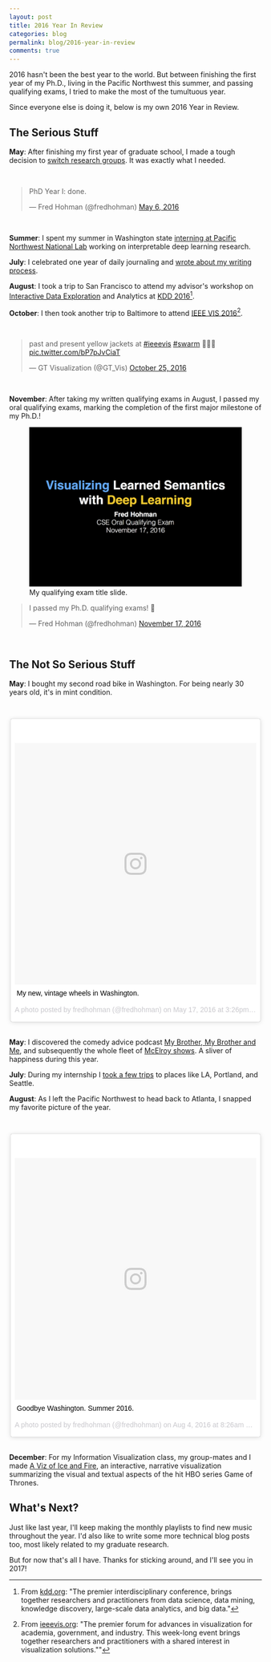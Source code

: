 ```yaml
---
layout: post
title: 2016 Year In Review
categories: blog
permalink: blog/2016-year-in-review
comments: true
---
```


2016 hasn't been the best year to the world. But between finishing the first year of my Ph.D., living in the Pacific Northwest this summer, and passing qualifying exams, I tried to make the most of the tumultuous year.

<!--more-->

Since everyone else is doing it, below is my own 2016 Year in Review.

## The Serious Stuff

**May**: After finishing my first year of graduate school, I made a tough decision to [switch research groups][switch]. It was exactly what I needed.

&nbsp;
<blockquote class="twitter-tweet tw-align-center" data-lang="en"><p lang="en" dir="ltr">PhD Year I: done.</p>&mdash; Fred Hohman (@fredhohman) <a href="https://twitter.com/fredhohman/status/728667114047995904">May 6, 2016</a></blockquote> <script async src="//platform.twitter.com/widgets.js" charset="utf-8"></script>
&nbsp;

**Summer**: I spent my summer in Washington state [interning at Pacific Northwest National Lab][pnnl] working on interpretable deep learning research. 

**July**: I celebrated one year of daily journaling and [wrote about my writing process][journal].

**August**: I took a trip to San Francisco to attend my advisor's workshop on [Interactive Data Exploration][idea] and Analytics at [KDD 2016][kdd][^fn-kdd].

**October**: I then took another trip to Baltimore to attend [IEEE VIS 2016][vis][^fn-vis].

&nbsp;
<blockquote class="twitter-tweet tw-align-center" data-lang="en"><p lang="en" dir="ltr">past and present yellow jackets at <a href="https://twitter.com/hashtag/ieeevis?src=hash">#ieeevis</a> <a href="https://twitter.com/hashtag/swarm?src=hash">#swarm</a> 🐝🐝🐝 <a href="https://t.co/bP7pJvCiaT">pic.twitter.com/bP7pJvCiaT</a></p>&mdash; GT Visualization (@GT_Vis) <a href="https://twitter.com/GT_Vis/status/790991328612003840">October 25, 2016</a></blockquote> <script async src="//platform.twitter.com/widgets.js" charset="utf-8"></script>
&nbsp;

**November**: After taking my written qualifying exams in August, I passed my oral qualifying exams, marking the completion of the first major milestone of my Ph.D.!

<figure>
  <img class="single" src="/images/blog/quals-title.png" alt="My Qulaifying Exam Title Slide.">
  <figcaption>My qualifying exam title slide.</figcaption>
</figure>

<!-- &nbsp; -->
<blockquote class="twitter-tweet tw-align-center" data-lang="en"><p lang="en" dir="ltr">I passed my Ph.D. qualifying exams! 🙌</p>&mdash; Fred Hohman (@fredhohman) <a href="https://twitter.com/fredhohman/status/799312747867541505">November 17, 2016</a></blockquote> <script async src="//platform.twitter.com/widgets.js" charset="utf-8"></script>
&nbsp;

## The Not So Serious Stuff

**May**: I bought my second road bike in Washington. For being nearly 30 years old, it's in mint condition.

&nbsp;
<div style="max-width: 500px; margin: 0 auto">
<blockquote class="instagram-media" data-instgrm-captioned data-instgrm-version="7" style=" background:#FFF; border:0; border-radius:3px; box-shadow:0 0 1px 0 rgba(0,0,0,0.5),0 1px 10px 0 rgba(0,0,0,0.15); margin: 1px; max-width:658px; padding:0; width:99.375%; width:-webkit-calc(100% - 2px); width:calc(100% - 2px);"><div style="padding:8px;"> <div style=" background:#F8F8F8; line-height:0; margin-top:40px; padding:50.0% 0; text-align:center; width:100%;"> <div style=" background:url(data:image/png;base64,iVBORw0KGgoAAAANSUhEUgAAACwAAAAsCAMAAAApWqozAAAABGdBTUEAALGPC/xhBQAAAAFzUkdCAK7OHOkAAAAMUExURczMzPf399fX1+bm5mzY9AMAAADiSURBVDjLvZXbEsMgCES5/P8/t9FuRVCRmU73JWlzosgSIIZURCjo/ad+EQJJB4Hv8BFt+IDpQoCx1wjOSBFhh2XssxEIYn3ulI/6MNReE07UIWJEv8UEOWDS88LY97kqyTliJKKtuYBbruAyVh5wOHiXmpi5we58Ek028czwyuQdLKPG1Bkb4NnM+VeAnfHqn1k4+GPT6uGQcvu2h2OVuIf/gWUFyy8OWEpdyZSa3aVCqpVoVvzZZ2VTnn2wU8qzVjDDetO90GSy9mVLqtgYSy231MxrY6I2gGqjrTY0L8fxCxfCBbhWrsYYAAAAAElFTkSuQmCC); display:block; height:44px; margin:0 auto -44px; position:relative; top:-22px; width:44px;"></div></div> <p style=" margin:8px 0 0 0; padding:0 4px;"> <a href="https://www.instagram.com/p/BFhmqx_FtPi/" style=" color:#000; font-family:Arial,sans-serif; font-size:14px; font-style:normal; font-weight:normal; line-height:17px; text-decoration:none; word-wrap:break-word;" target="_blank">My new, vintage wheels in Washington.</a></p> <p style=" color:#c9c8cd; font-family:Arial,sans-serif; font-size:14px; line-height:17px; margin-bottom:0; margin-top:8px; overflow:hidden; padding:8px 0 7px; text-align:center; text-overflow:ellipsis; white-space:nowrap;">A photo posted by fredhohman (@fredhohman) on <time style=" font-family:Arial,sans-serif; font-size:14px; line-height:17px;" datetime="2016-05-17T22:26:03+00:00">May 17, 2016 at 3:26pm PDT</time></p></div></blockquote>
<script async defer src="//platform.instagram.com/en_US/embeds.js"></script>
</div>
&nbsp;

**May**: I discovered the comedy advice podcast [My Brother, My Brother and Me][mbmbam], and subsequently the whole fleet of [McElroy shows][mcelroy]. A sliver of happiness during this year.

**July**: During my internship I [took a few trips][trips] to places like LA, Portland, and Seattle.

**August**: As I left the Pacific Northwest to head back to Atlanta, I snapped my favorite picture of the year. 

&nbsp;
<div style="max-width: 500px; margin: 0 auto">
<blockquote class="instagram-media" data-instgrm-captioned data-instgrm-version="7" style=" background:#FFF; border:0; border-radius:3px; box-shadow:0 0 1px 0 rgba(0,0,0,0.5),0 1px 10px 0 rgba(0,0,0,0.15); margin: 1px; max-width:658px; padding:0; width:99.375%; width:-webkit-calc(100% - 2px); width:calc(100% - 2px);"><div style="padding:8px;"> <div style=" background:#F8F8F8; line-height:0; margin-top:40px; padding:50.0% 0; text-align:center; width:100%;"> <div style=" background:url(data:image/png;base64,iVBORw0KGgoAAAANSUhEUgAAACwAAAAsCAMAAAApWqozAAAABGdBTUEAALGPC/xhBQAAAAFzUkdCAK7OHOkAAAAMUExURczMzPf399fX1+bm5mzY9AMAAADiSURBVDjLvZXbEsMgCES5/P8/t9FuRVCRmU73JWlzosgSIIZURCjo/ad+EQJJB4Hv8BFt+IDpQoCx1wjOSBFhh2XssxEIYn3ulI/6MNReE07UIWJEv8UEOWDS88LY97kqyTliJKKtuYBbruAyVh5wOHiXmpi5we58Ek028czwyuQdLKPG1Bkb4NnM+VeAnfHqn1k4+GPT6uGQcvu2h2OVuIf/gWUFyy8OWEpdyZSa3aVCqpVoVvzZZ2VTnn2wU8qzVjDDetO90GSy9mVLqtgYSy231MxrY6I2gGqjrTY0L8fxCxfCBbhWrsYYAAAAAElFTkSuQmCC); display:block; height:44px; margin:0 auto -44px; position:relative; top:-22px; width:44px;"></div></div> <p style=" margin:8px 0 0 0; padding:0 4px;"> <a href="https://www.instagram.com/p/BIsRcIiAjBf/" style=" color:#000; font-family:Arial,sans-serif; font-size:14px; font-style:normal; font-weight:normal; line-height:17px; text-decoration:none; word-wrap:break-word;" target="_blank">Goodbye Washington. Summer 2016.</a></p> <p style=" color:#c9c8cd; font-family:Arial,sans-serif; font-size:14px; line-height:17px; margin-bottom:0; margin-top:8px; overflow:hidden; padding:8px 0 7px; text-align:center; text-overflow:ellipsis; white-space:nowrap;">A photo posted by fredhohman (@fredhohman) on <time style=" font-family:Arial,sans-serif; font-size:14px; line-height:17px;" datetime="2016-08-04T15:26:22+00:00">Aug 4, 2016 at 8:26am PDT</time></p></div></blockquote>
<script async defer src="//platform.instagram.com/en_US/embeds.js"></script>
</div>
&nbsp;

**December**: For my Information Visualization class, my group-mates and I made [A Viz of Ice and Fire][got], an interactive, narrative visualization summarizing the visual and textual aspects of the hit HBO series Game of Thrones.

## What's Next?

Just like last year, I'll keep making the monthly playlists to find new music throughout the year. I'd also like to write some more technical blog posts too, most likely related to my graduate research. 

But for now that's all I have. Thanks for sticking around, and I'll see you in 2017!

[^fn-kdd]: From [kdd.org][kdd]: "The premier interdisciplinary conference, brings together researchers and practitioners from data science, data mining, knowledge discovery, large-scale data analytics, and big data."

[^fn-vis]: From [ieeevis.org][vis]: "The premier forum for advances in visualization for academia, government, and industry. This week-long event brings together researchers and practitioners with a shared interest in visualization solutions.""

[switch]: http://fredhohman.com/blog/phd-year-i-the-switch "The Switch."
[pnnl]: http://fredhohman.com/blog/summer-internship-at-pnnl "PNNL Internship."
[journal]: http://fredhohman.com/blog/journaling-in-graduate-school "Journaling in Graduate School."
[kdd]: http://www.kdd.org/kdd2016/ "KDD 2016."
[idea]: http://poloclub.gatech.edu/idea2016/ "Interactive Data Exploration and Analytics Workshop."
[vis]: http://ieeevis.org/year/2016/info/vis-welcome/welcome "IEEE VIS 2016."
[mbmbam]: http://www.maximumfun.org/shows/my-brother-my-brother-and-me "My Brother, My Brother and Me."
[mcelroy]: http://mcelroyshows.com "McElory Shows."
[trips]: http://fredhohman.com/blog/pacific-northwest-summer-photos "Summer Trips."
[got]: http://fredhohman.com/projects/cs-7450-a-viz-of-ice-and-fire "A Viz of Ice and Fire."
